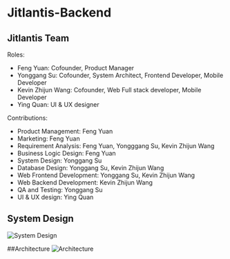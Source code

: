 # Jitlantis-Backend

## Jitlantis Team
Roles:
- Feng Yuan: Cofounder, Product Manager
- Yonggang Su: Cofounder, System Architect, Frontend Developer, Mobile Developer
- Kevin Zhijun Wang: Cofounder, Web Full stack developer, Mobile Developer
- Ying Quan: UI & UX designer

Contributions:
- Product Management: Feng Yuan
- Marketing: Feng Yuan
- Requirement Analysis: Feng Yuan, Yongggang Su, Kevin Zhijun Wang
- Business Logic Design: Feng Yuan
- System Design: Yonggang Su
- Database Design: Yonggang Su, Kevin Zhijun Wang
- Web Frontend Development: Yonggang Su, Kevin Zhijun Wang
- Web Backend Development: Kevin Zhijun Wang
- QA and Testing: Yonggang Su
- UI & UX design: Ying Quan

## System Design
![System Design](https://user-images.githubusercontent.com/58012125/90317906-8d2dca00-defa-11ea-8d09-652bf7375634.png)

##Architecture
![Architecture](https://user-images.githubusercontent.com/58012125/90317935-c108ef80-defa-11ea-9a93-7bc2473e5289.png)
